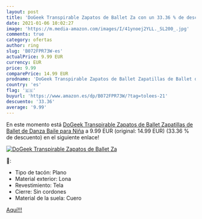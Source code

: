 ```yaml
---
layout: post
title: 'DoGeek Transpirable Zapatos de Ballet Za con un 33.36 % de descuento'
date: 2021-01-06 10:02:27
image: 'https://m.media-amazon.com/images/I/41ynoej2YLL._SL200_.jpg'
comments: true
category: ofertas
author: ring
slug: 'B072FPR73W-es'
actualPrice: 9.99 EUR
currency: EUR
price: 9.99
comparePrice: 14.99 EUR
prodname: 'DoGeek Transpirable Zapatos de Ballet Zapatillas de Ballet de Danza Baile para Niña'
country: 'es'
flag: '🇪🇸'
buyurl: 'https://www.amazon.es/dp/B072FPR73W/?tag=tolees-21'
descuento: '33.36'
average: '9.99'
---
```


En este momento está [DoGeek Transpirable Zapatos de Ballet Zapatillas de Ballet de Danza Baile para Niña](https://www.amazon.es/dp/B072FPR73W/?tag=tolees-21) a 9.99 EUR (original: 14.99 EUR) (33.36 %  de descuento) en el siguiente enlace!

[![DoGeek Transpirable Zapatos de Ballet Za](https://m.media-amazon.com/images/I/41ynoej2YLL._SL200_.jpg)](https://www.amazon.es/dp/B072FPR73W/?tag=tolees-21)

🔎:

- Tipo de tacón: Plano
- Material exterior: Lona
- Revestimiento: Tela
- Cierre: Sin cordones
- Material de la suela: Cuero

[Aquí!!!](https://www.amazon.es/dp/B072FPR73W/?tag=tolees-21)
